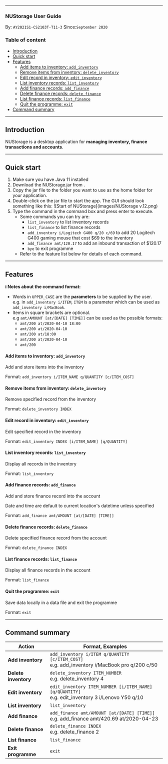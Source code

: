 ---
### NUStorage User Guide

By: `AY2021S1-CS2103T-T11-3` Since:`September 2020`

### Table of content
- [Introduction](#introduction) 
- [Quick start](#quick-start) 
- [Features](#features) 
    * [Add items to inventory: `add_inventory`](#add-items-to-inventory---add-inventory-) 
    * [Remove items from inventory: `delete_inventory`](#remove-items-from-inventory---delete-inventory-) 
    * [Edit record in inventory: `edit_inventory`](#edit-record-in-inventory---edit-inventory-) 
    * [List inventory records: `list_inventory`](#list-inventory-records---list-inventory-) 
    * [Add finance records: `add_finance`](#add-finance-records---add-finance-) 
    * [Delete finance records: `delete_finance`](#delete-finance-records---delete-finance-) 
    * [List finance records: `list_finance`](#list-finance-records---list-finance-) 
    * [Quit the programme: `exit`](#quit-the-programme---exit-) 
- [Command summary](#command-summary)

--------------------------------------------------------------------------------------------------------------------

## Introduction
NUStorage is a desktop application for __managing inventory, finance transactions and accounts__.

--------------------------------------------------------------------------------------------------------------------

## Quick start

1. Make sure you have Java 11 installed
1. Download the NUStorage.jar from <here>.
1. Copy the jar file to the folder you want to use as the home folder for your application.
1. Double-click on the jar file to start the app. The GUI should look something like this: ![Start of NUStorage](images/NUStorage v.12.png)
1. Type the command in the command box and press enter to execute.
    - Some commands you can try are:
        - `list_inventory` to list inventory records
        - `list_finance` to list finance records
        - `add_inventory i/Logitech G400 q/20 c/69` to add 20 Logitech G400 gaming mouse that cost $69 to the inventory
        - `add_finance amt/120.17` to add an inbound transaction of $120.17
        - `bye` to exit programme
    - Refer to the feature list below for details of each command.



--------------------------------------------------------------------------------------------------------------------

## Features

<div markdown="block" class="alert alert-info">

**:information_source: Notes about the command format:**<br>
* Words in `UPPER_CASE` are the __parameters__ to be supplied by the user.<br>
    e.g. in `add_inventory i/ITEM`, `ITEM` is a parameter which can be used as `add_inventory i/MacBook`.
* Items in square brackets are optional.<br>
  e.g `amt/AMOUNT [at/[DATE] [TIME]]` can be used as the possible formats:
  * `amt/200 at/2020-04-10 18:00`
  * `amt/200 at/2020-04-10`
  * `amt/200 at/18:00`
  * `amt/200 at/2020-04-10`
  * `amt/200`
</div>

#### Add items to inventory: `add_inventory`
Add and store items into the inventory

Format: `add_inventory i/ITEM_NAME q/QUANTITY [c/ITEM_COST]`


#### Remove items from inventory: `delete_inventory`
Remove specified record from the inventory

Format: `delete_inventory INDEX`


#### Edit record in inventory: `edit_inventory`
Edit specified record in the inventory

Format: `edit_inventory INDEX [i/ITEM_NAME] [q/QUANTITY]`


#### List inventory records: `list_inventory`
Display all records in the inventory

Format: `list_inventory`


#### Add finance records: `add_finance`
Add and store finance record into the account

Date and time are default to current location's datetime unless specified

Format: `add_finance amt/AMOUNT [at/[DATE] [TIME]]`


#### Delete finance records: `delete_finance`

Delete specified finance record from the account

Format: `delete_finance INDEX`


#### List finance records: `list_finance`

Display all finance records in the account

Format: `list_finance`


#### Quit the programme: `exit`

Save data locally in a data file and exit the programme

Format: `exit`

--------------------------------------------------------------------------------------------------------------------

## Command summary

Action | Format, Examples
--------|------------------
__Add inventory__ | `add_inventory i/ITEM q/QUANTITY [c/ITEM_COST]`<br> e.g. add_inventory i/MacBook pro q/200 c/50
__Delete inventory__ | `delete_inventory ITEM_NUMBER`<br> e.g. delete_inventory 4
__Edit inventory__ | `edit_inventory ITEM_NUMBER [i/ITEM_NAME] [q/QUANTITY]`<br> e.g. edit_inventory 3 i/Lenovo Y50 q/10
__List inventory__ | `list_inventory`
__Add finance__ | `add_finance amt/AMOUNT [at/[DATE] [TIME]]`<br> e.g. add_finance amt/420.69 at/2020-04-23
__Delete finance__ | `delete_finance INDEX`<br> e.g. delete_finance 2
__List finance__ | `list_finance`
__Exit programme__ | `exit`
